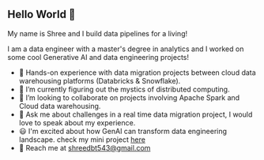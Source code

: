 ## Hello World 👋
My name is Shree and I build data pipelines for a living!

I am a data engineer with a master's degree in analytics and I worked on some cool Generative AI and data engineering projects!


- 💼 Hands-on experience with data migration projects between cloud data warehousing platforms (Databricks & Snowflake).
- 🔭 I’m currently figuring out the mystics of distributed computing.
- 👯 I’m looking to collaborate on projects involving Apache Spark and Cloud data warehousing.
- 💬 Ask me about challenges in a real time data migration project, I would love to speak about my experience.
- 😃 I'm excited about how GenAI can transform data engineering landscape. check my mini project [here](https://github.com/sree2798/Talk-to-a-database-using-GenAI)
- 📧 Reach me at shreedbt543@gmail.com

